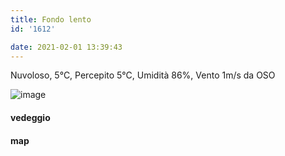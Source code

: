 ```yaml
---
title: Fondo lento
id: '1612'

date: 2021-02-01 13:39:43
---
```


Nuvoloso, 5°C, Percepito 5°C, Umidità 86%, Vento 1m/s da OSO

![image](/images/2021/08/IMG_3447_hucf0583aa515d86c6ba26d0135be8c491_517233_700x0_resize_q75_box.jpg)

#### vedeggio

<!-- ![image](/images/2021/08/20210201-activity-map_hu18a96cc864490c6a09fdf94d4d79a5f9_89460_700x0_resize_box_3.png) -->

#### map
